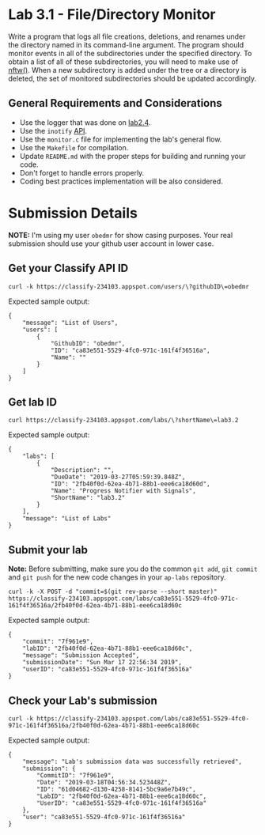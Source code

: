 Lab 3.1 - File/Directory Monitor
================================

Write a program that logs all file creations, deletions, and renames under the directory named in its command-line argument.
The program should monitor events in all of the subdirectories under the specified directory.
To obtain a list of all of these subdirectories, you will need to make use of [nftw()](https://linux.die.net/man/3/nftw).
When a new subdirectory is added under the tree or a directory is deleted, the set of monitored subdirectories should be updated accordingly.

General Requirements and Considerations
---------------------------------------
- Use the logger that was done on [lab2.4](https://github.com/CodersSquad/ap-labs/tree/master/labs/lab2.4).
- Use the `inotify` [API](http://man7.org/linux/man-pages/man7/inotify.7.html).
- Use the `monitor.c` file for implementing the lab's general flow.
- Use the `Makefile` for compilation.
- Update `README.md` with the proper steps for building and running your code.
- Don't forget to handle errors properly.
- Coding best practices implementation will be also considered.


Submission Details
==================

**NOTE:** I'm using my user `obedmr` for show casing purposes. Your real submission should use your github user account in lower case.

## Get your Classify API ID
```
curl -k https://classify-234103.appspot.com/users/\?githubID\=obedmr
```
Expected sample output:
```
{
    "message": "List of Users",
    "users": [
        {
            "GithubID": "obedmr",
            "ID": "ca83e551-5529-4fc0-971c-161f4f36516a",
            "Name": ""
        }
    ]
}
```

## Get lab ID
```
curl https://classify-234103.appspot.com/labs/\?shortName\=lab3.2
```
Expected sample output:
```
{
    "labs": [
        {
            "Description": "",
            "DueDate": "2019-03-27T05:59:39.848Z",
            "ID": "2fb40f0d-62ea-4b71-88b1-eee6ca18d60d",
            "Name": "Progress Notifier with Signals",
            "ShortName": "lab3.2"
        }
    ],
    "message": "List of Labs"
}
```

## Submit your lab
**Note:** Before submitting, make sure you do the common `git add`, `git commit` and `git push` for the new code changes in your `ap-labs` repository.
```
curl -k -X POST -d "commit=$(git rev-parse --short master)" https://classify-234103.appspot.com/labs/ca83e551-5529-4fc0-971c-161f4f36516a/2fb40f0d-62ea-4b71-88b1-eee6ca18d60c
```

Expected sample output:
```
{
    "commit": "7f961e9",
    "labID": "2fb40f0d-62ea-4b71-88b1-eee6ca18d60c",
    "message": "Submission Accepted",
    "submissionDate": "Sun Mar 17 22:56:34 2019",
    "userID": "ca83e551-5529-4fc0-971c-161f4f36516a"
}
```


## Check your Lab's submission
```
curl -k https://classify-234103.appspot.com/labs/ca83e551-5529-4fc0-971c-161f4f36516a/2fb40f0d-62ea-4b71-88b1-eee6ca18d60c
```

Expected sample output:
```
{
    "message": "Lab's submission data was successfully retrieved",
    "submission": {
        "CommitID": "7f961e9",
        "Date": "2019-03-18T04:56:34.523448Z",
        "ID": "61d04682-d130-4258-8141-5bc9a6e7b49c",
        "LabID": "2fb40f0d-62ea-4b71-88b1-eee6ca18d60c",
        "UserID": "ca83e551-5529-4fc0-971c-161f4f36516a"
    },
    "user": "ca83e551-5529-4fc0-971c-161f4f36516a"
}
```
